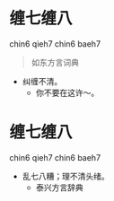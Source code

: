 # 缠七缠八
chin6 qieh7 chin6 baeh7
> 如东方言词典
- 纠缠不清。
  - 你不要在这许～。

# 缠七缠八
chin6 qieh7 chin6 baeh7
+ 乱七八糟；理不清头绪。
  * 泰兴方言辞典
<!--
泰兴方言辞典“牵七牵八”
-->
